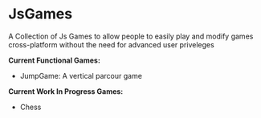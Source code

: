 # JsGames
A Collection of Js Games to allow people to easily play and modify games cross-platform without the need for advanced user priveleges 

<b>Current Functional Games:</b>
- JumpGame: A vertical parcour game  



<b>Current Work In Progress Games:</b>
- Chess